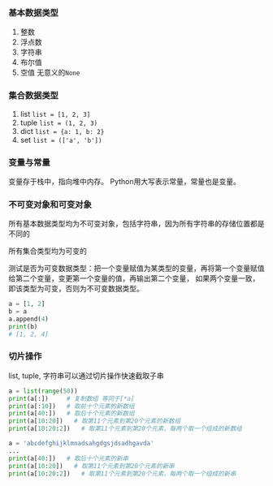 ### 基本数据类型

1. 整数
2. 浮点数
3. 字符串
4. 布尔值
5. 空值 无意义的`None`

### 集合数据类型

1. list `list = [1, 2, 3]`
2. tuple `list = (1, 2, 3)`
3. dict `list = {a: 1, b: 2}`
4. set `list = (['a', 'b'])`

### 变量与常量

变量存于栈中，指向堆中内存。
Python用大写表示常量，常量也是变量。

### 不可变对象和可变对象

所有基本数据类型均为不可变对象，包括字符串，因为所有字符串的存储位置都是不同的

所有集合类型均为可变的

测试是否为可变数据类型：把一个变量赋值为某类型的变量，再将第一个变量赋值给第二个变量，变更第一个变量的值，再输出第二个变量，
如果两个变量一致，即该类型为可变，否则为不可变数据类型。

```py
a = [1, 2]
b = a
a.append(4)
print(b)
# [1, 2, 4]
```

### 切片操作

list, tuple, 字符串可以通过切片操作快速截取子串

```py
a = list(range(50))
print(a[:])     # 复制数组 等同于[*a]
print(a[:10])   # 取前十个元素的新数组
print(a[40:])   # 取后十个元素的新数组
print(a[10:20])   # 取第11个元素到第20个元素的新数组
print(a[10:20:2])   # 取第11个元素到第20个元素，每两个取一个组成的新数组

a = 'abcdefghijklmnadsahgdgsjdsadhgavda'
...
print(a[40:])   # 取后十个元素的新串
print(a[10:20])   # 取第11个元素到第20个元素的新串
print(a[10:20:2])   # 取第11个元素到第20个元素，每两个取一个组成的新串
```
